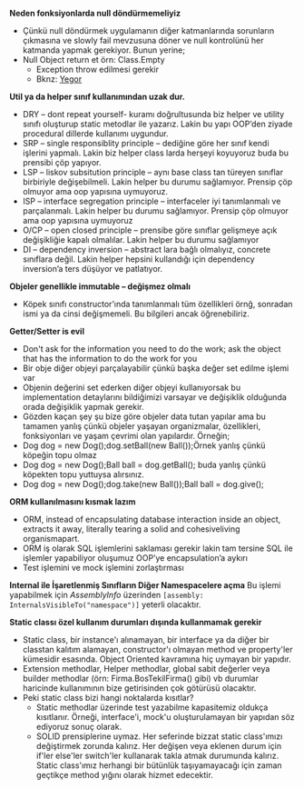 **Neden fonksiyonlarda null döndürmemeliyiz**

 - Çünkü null döndürmek uygulamanın diğer katmanlarında sorunların çıkmasına ve slowly fail mevzusuna döner ve null kontrolünü her katmanda yapmak gerekiyor. Bunun yerine;
- Null Object return et örn: Class.Empty
	- Exception throw edilmesi gerekir
	- Bknz: [Yegor](http://www.yegor256.com/2014/05/13/why-null-is-bad.html)

**Util ya da helper sınıf kullanımından uzak dur.**

- DRY – dont repeat yourself- kuramı doğrultusunda biz helper ve utility sınıfı oluşturup static metodlar ile yazarız. Lakin bu yapı OOP’den ziyade procedural dillerde kullanımı uygundur.
- SRP – single responsiblity principle – dediğine göre her sınıf kendi işlerini yapmalı. Lakin biz helper class larda herşeyi koyuyoruz buda bu prensibi çöp yapıyor.
- LSP – liskov subsitution principle – aynı base class tan türeyen sınıflar birbiriyle değişebilmeli. Lakin helper bu durumu sağlamıyor. Prensip çöp olmuyor ama oop yapısına uymuyoruz.
- ISP – interface segregation principle – interfaceler iyi tanımlanmalı ve parçalanmalı. Lakin helper bu durumu sağlamıyor. Prensip çöp olmuyor ama oop yapısına uymuyoruz
- O/CP – open closed principle – prensibe göre sınıflar gelişmeye açık değişikliğie kapalı olmalılar. Lakin helper bu durumu sağlamıyor
- DI – dependency inversion – abstract lara bağlı olmalıyız, concrete sınıflara değil. Lakin helper hepsini kullandığı için dependency inversion’a ters düşüyor ve patlatıyor.

**Objeler genellikle immutable – değişmez olmalı**

- Köpek sınıfı constructor’ında tanımlanmalı tüm özellikleri örnğ, sonradan ismi ya da cinsi değişmemeli. Bu bilgileri ancak öğrenebiliriz.

**Getter/Setter is evil**

- Don't ask for the information you need to do the work; ask the object that has the information to do the work for you
- Bir obje diğer objeyi parçalayabilir çünkü başka değer set edilme işlemi var
- Objenin değerini set ederken diğer objeyi kullanıyorsak bu implementation detaylarını bildiğimizi varsayar ve değişiklik olduğunda orada değişiklik yapmak gerekir.
- Gözden kaçan şey şu bize göre objeler data tutan yapılar ama bu tamamen yanlış çünkü objeler yaşayan organizmalar, özellikleri, fonksiyonları ve yaşam çevrimi olan yapılardır. Örneğin;
 - Dog dog = new Dog();dog.setBall(new Ball());Örnek yanlış çünkü köpeğin topu olmaz
 - Dog dog = new Dog();Ball ball = dog.getBall(); buda yanlış çünkü köpekten topu yuttuysa alırsınız.
 - Dog dog = new Dog();dog.take(new Ball());Ball ball = dog.give();

**ORM kullanılmasını kısmak lazım**

- ORM, instead of encapsulating database interaction inside an object, extracts it away, literally tearing a solid and cohesiveliving organismapart.
- ORM iş olarak SQL işlemlerini saklaması gerekir lakin tam tersine SQL ile işlemler yapabiliyor oluşumuz OOP’ye encapsulation’a aykırı
- Test işlemini ve mock işlemini zorlaştırması

**Internal ile İşaretlenmiş Sınıfların Diğer Namespacelere açma**
Bu işlemi yapabilmek için *AssemblyInfo* üzerinden `[assembly: InternalsVisibleTo("namespace")]` yeterli olacaktır.

**Static classı özel kullanım durumları dışında kullanmamak gerekir**

- Static class, bir instance'ı alınamayan, bir interface ya da diğer bir classtan kalıtım alamayan, constructor'ı olmayan method ve property'ler kümesidir esasında. Object Oriented kavramına hiç uymayan bir yapıdır.
- Extension methodlar, Helper methodlar, global sabit değerler veya builder methodlar (örn: Firma.BosTekilFirma() gibi) vb durumlar haricinde kullanımının bize getirisinden çok götürüsü olacaktır.
- Peki static class bizi hangi noktalarda kısıtlar? 
	*	Static methodlar üzerinde test yazabilme kapasitemiz oldukça kısıtlanır. Örneği, interface'i, mock'u oluşturulamayan bir yapıdan söz ediyoruz sonuç olarak.
	*	SOLID prensiplerine uymaz. Her seferinde bizzat static class'ımızı değiştirmek zorunda kalırız. Her değişen veya eklenen durum için if'ler else'ler switch'ler kullanarak takla atmak durumunda kalırız. Static class'ımız herhangi bir bütünlük taşıyamayacağı için zaman geçtikçe method yığını olarak hizmet edecektir. 





